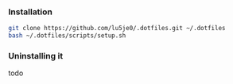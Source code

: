 ### Installation
```bash
git clone https://github.com/lu5je0/.dotfiles.git ~/.dotfiles
bash ~/.dotfiles/scripts/setup.sh
```

### Uninstalling it
todo
